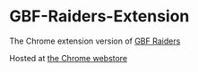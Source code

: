 # GBF-Raiders-Extension
The Chrome extension version of [GBF Raiders](https://www.gbfraiders.com)

Hosted at [the Chrome webstore](https://chrome.google.com/webstore/detail/gbf-raiders-2-the-chrome/jhdcbkpphfaclidacgbnnaphoilhgipm)
